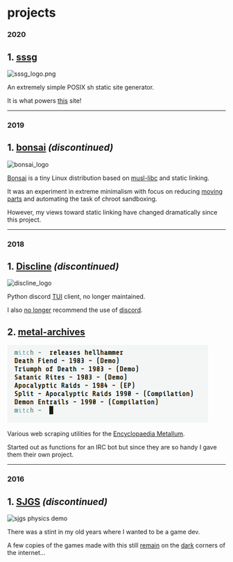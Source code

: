 # projects

### 2020

## 1\. [sssg](https://github.com/mitchweaver/sssg)

![sssg_logo.png](/res/projects/sssg.png)

An extremely simple POSIX sh static site generator.

It is what powers [this](https://github.com/mitchweaver/wvr.sh) site!

-------

### 2019

## 1\. [bonsai](https://github.com/mitchweaver/bonsai) *(discontinued)*

![bonsai_logo](https://github.com/bonsai-linux/bonsai/raw/master/res/bonsai.png)

[Bonsai](https://github.com/mitchweaver/bonsai) is a tiny Linux distribution based on [musl-libc](http://musl-libc.org) and static linking.

It was an experiment in extreme minimalism with focus on 
reducing [moving parts](https://github.com/bonsai-linux/bonsai#core-philosophy) and automating the task of chroot sandboxing.

However, my views toward static linking have changed dramatically since this project.

-------

### 2018

## 1\. [Discline](https://github.com/mitchweaver/discline) *(discontinued)*

![discline_logo](https://github.com/mitchweaver/Discline/raw/master/res/logo/logo_small.png)

Python discord [TUI](https://raw.githubusercontent.com/mitchweaver/Discline/master/res/screenshots/screenshot_main.png) client, no longer maintained.

I also [no longer](https://spyware.neocities.org/articles/discord.html) recommend the use of [discord](https://stallman.org/discord.html).

## 2\. [metal-archives](https://github.com/mitchweaver/metal-archives)

![ma_releases_demo](https://raw.githubusercontent.com/mitchweaver/metal-archives/master/res/releases.png)

Various web scraping utilities for the [Encyclopaedia Metallum](http://metal-archives.com).

Started out as functions for an IRC bot but since they are so handy I gave them their own project.

------

### 2016

## 1\. [SJGS](https://github.com/mitchweaver/sjgs) *(discontinued)*

![sjgs physics demo](/res/projects/sjgs_phys_demo.jpg)

There was a stint in my old years where I wanted to be a game dev.

A few copies of the games made with this still [remain](https://old.reddit.com/r/Nihilne/) on the [dark](https://u.teknik.io/2l5vU.png) corners of the internet...
